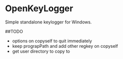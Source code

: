 OpenKeyLogger
=============

Simple standalone keylogger for Windows.

##TODO

- options on copyself to quit immediately
- keep prograpPath and add other regkey on copyself
- get user directory to copy to
